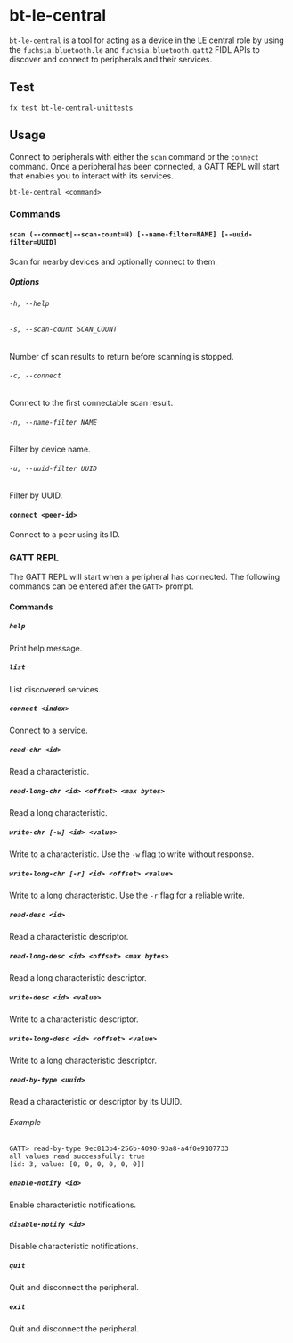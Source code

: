# bt-le-central
`bt-le-central` is a tool for acting as a device in the LE central role by using the
`fuchsia.bluetooth.le` and `fuchsia.bluetooth.gatt2` FIDL APIs to discover and
connect to peripherals and their services.

## Test

```
fx test bt-le-central-unittests
```

## Usage
Connect to peripherals with either the `scan` command or the `connect` command. Once a
peripheral has been connected, a GATT REPL will start that enables you to
interact with its services.

```
bt-le-central <command>
```

### Commands
#### `scan (--connect|--scan-count=N) [--name-filter=NAME] [--uuid-filter=UUID]`
Scan for nearby devices and optionally connect to them.
##### Options
###### `-h, --help`
###### `-s, --scan-count SCAN_COUNT`
Number of scan results to return before scanning is stopped.
###### `-c, --connect`
Connect to the first connectable scan result.
###### `-n, --name-filter NAME`
Filter by device name.
###### `-u, --uuid-filter UUID`
Filter by UUID.
#### `connect <peer-id>`
Connect to a peer using its ID.
### GATT REPL
The GATT REPL will start when a peripheral has connected. The following commands
can be entered after the `GATT>` prompt.
#### Commands
##### `help`
Print help message.
##### `list`
List discovered services.
##### `connect <index>`
Connect to a service.
##### `read-chr <id>`
Read a characteristic.
##### `read-long-chr <id> <offset> <max bytes>`
Read a long characteristic.
##### `write-chr [-w] <id> <value>`
Write to a characteristic. Use the `-w` flag to write without response.
##### `write-long-chr [-r] <id> <offset> <value>`
Write to a long characteristic. Use the `-r` flag for a reliable write.
##### `read-desc <id>`
Read a characteristic descriptor.
##### `read-long-desc <id> <offset> <max bytes>`
Read a long characteristic descriptor.
##### `write-desc <id> <value>`
Write to a characteristic descriptor.
##### `write-long-desc <id> <offset> <value>`
Write to a long characteristic descriptor.
##### `read-by-type <uuid>`
Read a characteristic or descriptor by its UUID.
###### Example
```
GATT> read-by-type 9ec813b4-256b-4090-93a8-a4f0e9107733
all values read successfully: true
[id: 3, value: [0, 0, 0, 0, 0, 0]]
```

##### `enable-notify <id>`
Enable characteristic notifications.
##### `disable-notify <id>`
Disable characteristic notifications.
##### `quit`
Quit and disconnect the peripheral.
##### `exit`
Quit and disconnect the peripheral.
